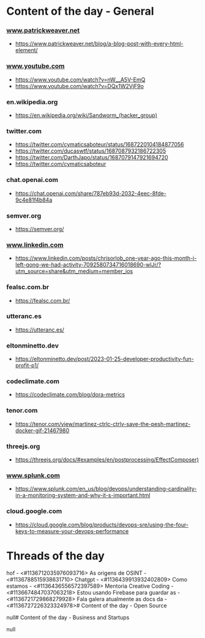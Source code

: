 # Content of the day - General 

### www.patrickweaver.net
- <https://www.patrickweaver.net/blog/a-blog-post-with-every-html-element/>

### www.youtube.com
- <https://www.youtube.com/watch?v=nW__A5V-EmQ>
- <https://www.youtube.com/watch?v=DQx1W2VjF9o>

### en.wikipedia.org
- <https://en.wikipedia.org/wiki/Sandworm_(hacker_group)>

### twitter.com
- <https://twitter.com/cymaticsaboteur/status/1687220104184877056>
- <https://twitter.com/ducaswtf/status/1687087932186722305>
- <https://twitter.com/DarthJapo/status/1687079147921694720>
- <https://twitter.com/cymaticsaboteur>

### chat.openai.com
- <https://chat.openai.com/share/787eb93d-2032-4eec-8fde-9c4e81f4b84a>

### semver.org
- <https://semver.org/>

### www.linkedin.com
- <https://www.linkedin.com/posts/chrisorlob_one-year-ago-this-month-i-left-gong-we-had-activity-7092580734716018690-wlJr/?utm_source=share&utm_medium=member_ios>

### fealsc.com.br
- <https://fealsc.com.br/>

### utteranc.es
- <https://utteranc.es/>

### eltonminetto.dev
- <https://eltonminetto.dev/post/2023-01-25-developer-productivity-fun-profit-p1/>

### codeclimate.com
- <https://codeclimate.com/blog/dora-metrics>

### tenor.com
- <https://tenor.com/view/martinez-ctrlc-ctrlv-save-the-pesh-martinez-docker-gif-21467980>

### threejs.org
- <https://threejs.org/docs/#examples/en/postprocessing/EffectComposer)>

### www.splunk.com
- <https://www.splunk.com/en_us/blog/devops/understanding-cardinality-in-a-monitoring-system-and-why-it-s-important.html>

### cloud.google.com
- <https://cloud.google.com/blog/products/devops-sre/using-the-four-keys-to-measure-your-devops-performance>

# Threads of the day

hof - <#1136712035976093716>
As origens de OSINT - <#1136788515938631710>
Chatgpt - <#1136439913932402809>
Como estamos - <#1136436556572397589>
Mentoria Creative Coding - <#1136674847037063218>
Estou usando Firebase para guardar as - <#1136721729868279928>
Fala galera atualmente as docs da - <#1136727226323324978># Content of the day - Open Source 

null# Content of the day - Business and Startups 

null
